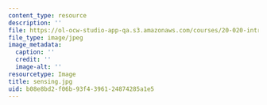 ```yaml
---
content_type: resource
description: ''
file: https://ol-ocw-studio-app-qa.s3.amazonaws.com/courses/20-020-introduction-to-biological-engineering-design-spring-2009/b08e8bd2f06b93f4396124874285a1e5_sensing.jpg
file_type: image/jpeg
image_metadata:
  caption: ''
  credit: ''
  image-alt: ''
resourcetype: Image
title: sensing.jpg
uid: b08e8bd2-f06b-93f4-3961-24874285a1e5
---
```

